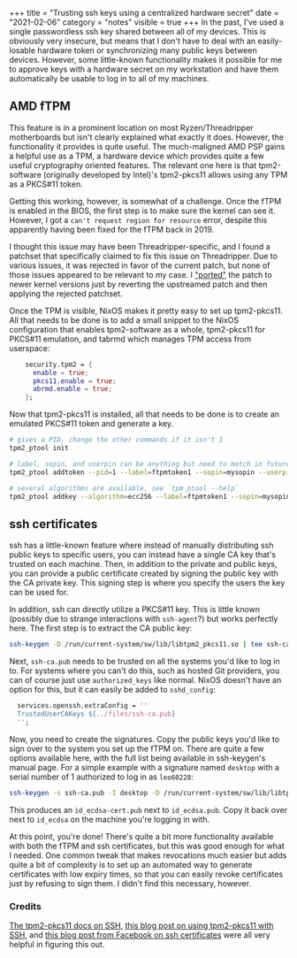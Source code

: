 +++
title = "Trusting ssh keys using a centralized hardware secret"
date = "2021-02-06"
category = "notes"
visible = true
+++
In the past, I've used a single passwordless ssh key shared between all of my devices. This is obviously very insecure, but means that I don't have to deal with an easily-losable hardware token or synchronizing many public keys between devices. However, some little-known functionality makes it possible for me to approve keys with a hardware secret on my workstation and have them automatically be usable to log in to all of my machines.

## AMD fTPM
This feature is in a prominent location on most Ryzen/Threadripper motherboards but isn't clearly explained what exactly it does. However, the functionality it provides is quite useful. The much-maligned AMD PSP gains a helpful use as a TPM, a hardware device which provides quite a few useful cryptography oriented features. The relevant one here is that tpm2-software (originally developed by Intel)'s tpm2-pkcs11 allows using any TPM as a PKCS#11 token.

Getting this working, however, is somewhat of a challenge. Once the fTPM is enabled in the BIOS, the first step is to make sure the kernel can see it. However, I got a `can't request region for resource` error, despite this apparently having been fixed for the fTPM back in 2019.

I thought this issue may have been Threadripper-specific, and I found a patchset that specifically claimed to fix this issue on Threadripper. Due to various issues, it was rejected in favor of the current patch, but none of those issues appeared to be relevant to my case. I ["ported"](https://raw.githubusercontent.com/leo60228/dotfiles/7ca19c07bbed61fc458b04602f476b4c5345470c/files/tpm-threadripper.patch) the patch to newer kernel versions just by reverting the upstreamed patch and then applying the rejected patchset.

Once the TPM is visible, NixOS makes it pretty easy to set up tpm2-pkcs11. All that needs to be done is to add a small snippet to the NixOS configuration that enables tpm2-software as a whole, tpm2-pkcs11 for PKCS#11 emulation, and tabrmd which manages TPM access from userspace:

```nix
    security.tpm2 = {
      enable = true;
      pkcs11.enable = true;
      abrmd.enable = true;
    };
```

Now that tpm2-pkcs11 is installed, all that needs to be done is to create an emulated PKCS#11 token and generate a key.

```bash
# gives a PID, change the other commands if it isn't 1
tpm2_ptool init

# label, sopin, and userpin can be anything but need to match in future commands
tpm2_ptool addtoken --pid=1 --label=ftpmtoken1 --sopin=mysopin --userpin=myuserpin

# several algorithms are available, see `tpm_ptool --help`
tpm2_ptool addkey --algorithm=ecc256 --label=ftpmtoken1 --sopin=mysopin --userpin=myuserpin
```

## ssh certificates
ssh has a little-known feature where instead of manually distributing ssh public keys to specific users, you can instead have a single CA key that's trusted on each machine. Then, in addition to the private and public keys, you can provide a public certificate created by signing the public key with the CA private key. This signing step is where you specify the users the key can be used for.

In addition, ssh can directly utilize a PKCS#11 key. This is little known (possibly due to strange interactions with `ssh-agent`?) but works perfectly here. The first step is to extract the CA public key:

```bash
ssh-keygen -D /run/current-system/sw/lib/libtpm2_pkcs11.so | tee ssh-ca.pub
```

Next, `ssh-ca.pub` needs to be trusted on all the systems you'd like to log in to. For systems where you can't do this, such as hosted Git providers, you can of course just use `authorized_keys` like normal. NixOS doesn't have an option for this, but it can easily be added to `sshd_config`:

```nix
  services.openssh.extraConfig = ''
  TrustedUserCAKeys ${../files/ssh-ca.pub}
  ''; 
```

Now, you need to create the signatures. Copy the public keys you'd like to sign over to the system you set up the fTPM on. There are quite a few options available here, with the full list being available in ssh-keygen's manual page. For a simple example with a signature named `desktop` with a serial number of 1 authorized to log in as `leo60228`:

```bash
ssh-keygen -s ssh-ca.pub -I desktop -D /run/current-system/sw/lib/libtpm2_pkcs11.so -n leo60228 -z 1 id_ecdsa.pub
```

This produces an `id_ecdsa-cert.pub` next to `id_ecdsa.pub`. Copy it back over next to `id_ecdsa` on the machine you're logging in with.

At this point, you're done! There's quite a bit more functionality available with both the fTPM and ssh certificates, but this was good enough for what I needed. One common tweak that makes revocations much easier but adds quite a bit of complexity is to set up an automated way to generate certificates with low expiry times, so that you can easily revoke certificates just by refusing to sign them. I didn't find this necessary, however.

### Credits
[The tpm2-pkcs11 docs on SSH](https://github.com/tpm2-software/tpm2-pkcs11/blob/master/docs/SSH.md), [this blog post on using tpm2-pkcs11 with SSH](https://incenp.org/notes/2020/tpm-based-ssh-key.html), and [this blog post from Facebook on ssh certificates](https://engineering.fb.com/2016/09/12/security/scalable-and-secure-access-with-ssh/) were all very helpful in figuring this out.

<a href="https://brid.gy/publish/mastodon"></a>